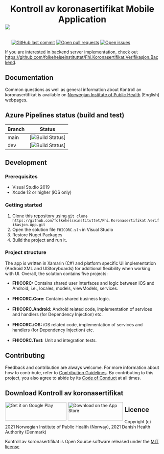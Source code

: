 <h1 align="center"> Kontroll av koronasertifikat Mobile Application <br/><img style="margin-right: 1%; margin-bottom: 2em; float: left;" src="https://github.com/folkehelseinstituttet/Fhi.Koronasertifikat.Verifikasjon.App/blob/feature/README/FHICORC/Resources/Logo.png"> </h1>
<br/>

[![GitHub last commit](https://img.shields.io/github/last-commit/folkehelseinstituttet/Fhi.Koronasertifikat.Verifikasjon.App)](https://github.com/folkehelseinstituttet/Fhi.Koronasertifikat.Verifikasjon.App/commits)
[![Open pull requests](https://img.shields.io/github/issues-pr/folkehelseinstituttet/Fhi.Koronasertifikat.Verifikasjon.App)](https://github.com/folkehelseinstituttet/Fhi.Koronasertifikat.Verifikasjon.App/pulls)
[![Open issues](https://img.shields.io/github/issues/folkehelseinstituttet/Fhi.Koronasertifikat.Verifikasjon.App)](https://github.com/folkehelseinstituttet/Fhi.Koronasertifikat.Verifikasjon.App/issues)

If you are interested in backend server implementation, check out https://github.com/folkehelseinstituttet/Fhi.Koronasertifikat.Verifikasjon.Backend.

## Documentation

Common questions as well as general information about Kontroll av koronasertifikat is available on [Norwegian Institute of Public Health](https://www.helsenorge.no/koronasertifikat/) (English) webpages.

## Azure Pipelines status (build and test)

|    Branch    | Status  |
|--------|---|
| main | [![Build Status](https://fhi.visualstudio.com/Fhi.Koronasertifikat.Prosjekt/_apis/build/status/prod-cd-build-deploy-appcenter?branchName=main)]  
| dev    | [![Build Status](https://fhi.visualstudio.com/Fhi.Koronasertifikat.Prosjekt/_apis/build/status/prod-cd-build-deploy-appcenter?branchName=dev)]

## Development
### Prerequisites
- Visual Studio 2019
- Xcode 12 or higher (iOS only)

### Getting started
1. Clone this repository using `git clone https://github.com/folkehelseinstituttet/Fhi.Koronasertifikat.Verifikasjon.App.git`
2. Open the solution file `FHICORC.sln` in Visual Studio
3. Restore Nuget Packages
4. Build the project and run it.

### Project structure
The app is written in Xamarin (C#) and platform specific UI implementation (Android XML and UIStoryboards) for additional flexibility when working with UI.
Overall, the solution contains five projects:
- **FHICORC:** Contains shared user interfaces and logic between iOS and Android, i.e., locales, models, viewModels, services.<br/><br/>
- **FHICORC.Core:** Contains shared business logic. <br/><br/>
- **FHICORC.Android:** Android related code, implementation of services and handlers (for Dependency Injection) etc.<br/><br/>
- **FHICORC.iOS:** iOS related code, implementation of services and handlers (for Dependency Injection) etc.<br/><br/>
- **FHICORC.Test:** Unit and integration tests.

## Contributing
Feedback and contribution are always welcome. For more information about how to contribute, refer to [Contribution Guidelines](CONTRIBUTING.md). By contributing to this project, you also agree to abide by its [Code of Conduct](CODE_OF_CONDUCT.md) at all times.

## Download Kontroll av koronasertifikat
<a href="https://play.google.com/store/apps/details?id=no.fhi.KoronasertifikatKontrollapp&gl"><img style="margin-right: 1%; margin-bottom: 0.5em; float: left;" src="https://www.helsenorge.no/globalassets/mobilapp/badges/google-play-badge-en.png" width="200" height="60" alt="Get it on Google Play"></a>
<a href="https://apps.apple.com/no/app/kontroll-av-koronasertifikat/id1568677698"><img style="margin-right: 1%; margin-bottom: 0.5em; float: left;" src="https://www.helsenorge.no/globalassets/mobilapp/badges/apple-app-store-badge-en.png" width="180" height="60" alt="Download on the App Store"></a>


## Licence
Copyright (c) 2021 Norwegian Institute of Public Health (Norway), 2021 Danish Health Authority (Denmark)

Kontroll av koronasertifikat is Open Source software released under the [MIT license](LICENSE.md)




